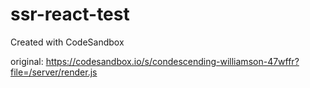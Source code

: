 # ssr-react-test
Created with CodeSandbox

original: https://codesandbox.io/s/condescending-williamson-47wffr?file=/server/render.js
